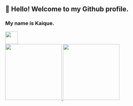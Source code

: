 ## 👋 Hello! Welcome to my Github profile.
### My name is Kaique.

<img src="https://cdn.jsdelivr.net/gh/devicons/devicon/icons/css3/css3-original.svg" width="40" height="40"/>

<div>
<a href="https://github.com/kaiquebondezan">
<img height="180em" src="https://github-readme-stats.vercel.app/api/top-langs/?username=seu-usuário-aqui&layout=compact&langs_count=7&theme=dracula"/>
<img height="180em" src="https://github-readme-stats.vercel.app/api?username=seu-usuário-aqui&show_icons=true&theme=dracula&include_all_commits=true&count_private=true"/>
</div>
